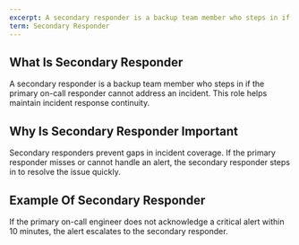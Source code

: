 ```yaml
---
excerpt: A secondary responder is a backup team member who steps in if the primary on-call responder cannot address an incident.
term: Secondary Responder
---
```

## What Is Secondary Responder

A secondary responder is a backup team member who steps in if the primary on-call responder cannot address an incident. This role helps maintain incident response continuity.

## Why Is Secondary Responder Important

Secondary responders prevent gaps in incident coverage. If the primary responder misses or cannot handle an alert, the secondary responder steps in to resolve the issue quickly.

## Example Of Secondary Responder

If the primary on-call engineer does not acknowledge a critical alert within 10 minutes, the alert escalates to the secondary responder.